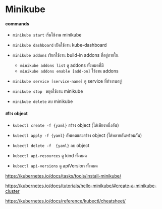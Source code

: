# Minikube

#### commands

* `minikube start` เริ่มใช้งาน minikube
* `minikube dashboard` เปิดใช้งาน kube-dashboard

* `minikube addons` เรียกใช้งาน build-in addons ที่อยู่ภายใน
  * `minikube addons list` ดู addons ทั้งหมดที่มี
  * `minikube addons enable [add-on]` ใช้งาน addons

* `minikube service [service-name]` ดู service ที่ทำงานอยู่
* `minikube stop ` หยุดใช้งาน minikube
* `minikube delete` ลบ minikube

#### สร้าง object
* `kubectl create -f {yaml}` สร้าง object (ได้เพียงหนึ่งอัน)
* `kubectl apply -f {yaml}` อัพเดตและสร้าง object (ได้หลายอันพร้อมกัน)
* `kubectl delete -f  {yaml}` ลบ object

* `kubectl api-resources` ดู kind ทั้งหมด
* `kubectl api-versions` ดู apiVersion ทั้งหมด

https://kubernetes.io/docs/tasks/tools/install-minikube/

https://kubernetes.io/docs/tutorials/hello-minikube/#create-a-minikube-cluster

https://kubernetes.io/docs/reference/kubectl/cheatsheet/
